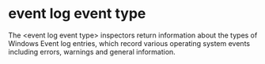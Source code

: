 # event log event type

The &lt;event log event type&gt; inspectors return information about the types of Windows Event log entries, which record various operating system events including errors, warnings and general information.
